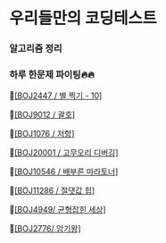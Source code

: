 # 우리들만의 코딩테스트

### 알고리즘 정리


### 하루 한문제 파이팅🔥🔥

📌[[BOJ2447 / 별 찍기 - 10]](./20220903/BOJ_별찍기10.md)

📌[[BOJ9012 / 괄호]](./20220904/BOJ_괄호.md)

📌[[BOJ1076 / 저항]](./20220904/BOJ_저항.md)

📌[[BOJ20001 / 고무오리 디버깅]](./20220904/BOJ_고무오리디버깅.md)

📌[[BOJ10546 / 배부른 마라토너]](./20220904/BOJ_배부른마라토너.md)

📌[[BOJ11286 / 절댓값 힙]](./20220907/BOJ_%EC%A0%88%EB%8C%93%EA%B0%92%ED%9E%99.md)

📌[[BOJ4949/ 균형잡힌 세상]](./20220908/BOJ_%EA%B7%A0%ED%98%95%EC%9E%A1%ED%9E%8C%EC%84%B8%EC%83%81.md)

📌[[BOJ2776/ 암기왕]](./20220909/BOJ_%EC%95%94%EA%B8%B0%EC%99%95.md)
